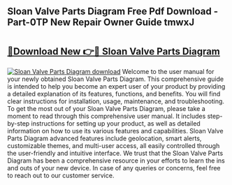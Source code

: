 ## Sloan Valve Parts Diagram Free Pdf Download - Part-0TP New Repair Owner Guide tmwxJ

# <h2><a href="http://dfs1b0.blite.top/?on=Sloan+Valve+Parts+Diagram">🔗Download New 👉🔴 Sloan Valve Parts Diagram</a></h2>

[![Sloan Valve Parts Diagram download](https://i.imgur.com/lujVjoI.png)](http://dfs1b0.blite.top/?on=Sloan+Valve+Parts+Diagram)
Welcome to the user manual for your newly obtained Sloan Valve Parts Diagram. This comprehensive guide is intended to help you become an expert user of your product by providing a detailed explanation of its features, functions, and benefits. You will find clear instructions for installation, usage, maintenance, and troubleshooting. To get the most out of your Sloan Valve Parts Diagram, please take a moment to read through this comprehensive user manual. It includes step-by-step instructions for setting up your product, as well as detailed information on how to use its various features and capabilities. Sloan Valve Parts Diagram advanced features include geolocation, smart alerts, customizable themes, and multi-user access, all easily controlled through the user-friendly and intuitive interface. We trust that the Sloan Valve Parts Diagram has been a comprehensive resource in your efforts to learn the ins and outs of your new device. In case of any queries or concerns, feel free to reach out to our customer service.
